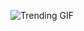 ![Trending GIF](https://media4.giphy.com/media/v1.Y2lkPThiYjIxNzcyajdiMGI3aGM1cXg2eW8wYTB5ejhnOXZ3bXg3Mm04ZmJvcmlqcHBwdSZlcD12MV9naWZzX3NlYXJjaCZjdD1n/xUPGcEliCc7bETyfO8/giphy.gif)

